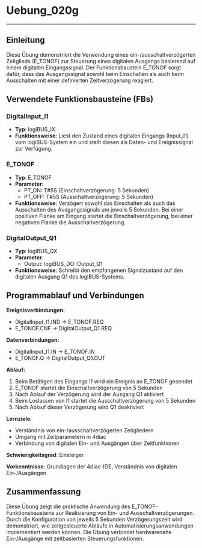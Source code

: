 # Uebung_020g

* * * * * * * * * *

## Einleitung
Diese Übung demonstriert die Verwendung eines ein-/ausschaltverzögerten Zeitglieds (E_TONOF) zur Steuerung eines digitalen Ausgangs basierend auf einem digitalen Eingangssignal. Der Funktionsbaustein E_TONOF sorgt dafür, dass das Ausgangssignal sowohl beim Einschalten als auch beim Ausschalten mit einer definierten Zeitverzögerung reagiert.

## Verwendete Funktionsbausteine (FBs)

### DigitalInput_I1
- **Typ**: logiBUS_IX
- **Funktionsweise**: Liest den Zustand eines digitalen Eingangs (Input_I1) vom logiBUS-System ein und stellt diesen als Daten- und Ereignissignal zur Verfügung.

### E_TONOF
- **Typ**: E_TONOF
- **Parameter**:
  - PT_ON: T#5S (Einschaltverzögerung: 5 Sekunden)
  - PT_OFF: T#5S (Ausschaltverzögerung: 5 Sekunden)
- **Funktionsweise**: Verzögert sowohl das Einschalten als auch das Ausschalten des Ausgangssignals um jeweils 5 Sekunden. Bei einer positiven Flanke am Eingang startet die Einschaltverzögerung, bei einer negativen Flanke die Ausschaltverzögerung.

### DigitalOutput_Q1
- **Typ**: logiBUS_QX
- **Parameter**:
  - Output: logiBUS_DO::Output_Q1
- **Funktionsweise**: Schreibt den empfangenen Signalzustand auf den digitalen Ausgang Q1 des logiBUS-Systems.

## Programmablauf und Verbindungen

**Ereignisverbindungen:**
- DigitalInput_I1.IND → E_TONOF.REQ
- E_TONOF.CNF → DigitalOutput_Q1.REQ

**Datenverbindungen:**
- DigitalInput_I1.IN → E_TONOF.IN
- E_TONOF.Q → DigitalOutput_Q1.OUT

**Ablauf:**
1. Beim Betätigen des Eingangs I1 wird ein Ereignis an E_TONOF gesendet
2. E_TONOF startet die Einschaltverzögerung von 5 Sekunden
3. Nach Ablauf der Verzögerung wird der Ausgang Q1 aktiviert
4. Beim Loslassen von I1 startet die Ausschaltverzögerung von 5 Sekunden
5. Nach Ablauf dieser Verzögerung wird Q1 deaktiviert

**Lernziele:**
- Verständnis von ein-/ausschaltverzögerten Zeitgliedern
- Umgang mit Zeitparametern in 4diac
- Verbindung von digitalen Ein- und Ausgängen über Zeitfunktionen

**Schwierigkeitsgrad**: Einsteiger

**Vorkenntnisse**: Grundlagen der 4diac-IDE, Verständnis von digitalen Ein-/Ausgängen

## Zusammenfassung
Diese Übung zeigt die praktische Anwendung des E_TONOF-Funktionsbausteins zur Realisierung von Ein- und Ausschaltverzögerungen. Durch die Konfiguration von jeweils 5 Sekunden Verzögerungszeit wird demonstriert, wie zeitgesteuerte Abläufe in Automatisierungsanwendungen implementiert werden können. Die Übung verbindet hardwarenahe Ein-/Ausgänge mit zeitbasierten Steuerungsfunktionen.